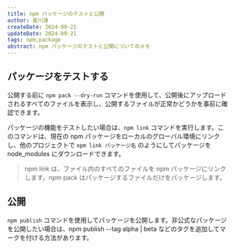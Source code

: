 ```yaml
---
title: npm パッケージのテストと公開
author: 星川漣
createDate: 2024-09-21
updateDate: 2024-09-21
tags: npm,package
abstract: npm パッケージのテストと公開についてのメモ
---
```


## パッケージをテストする

公開する前に `npm pack --dry-run` コマンドを使用して、公開後にアップロードされるすべてのファイルを表示し、公開するファイルが正常かどうかを事前に確認できます。

パッケージの機能をテストしたい場合は、`npm link` コマンドを実行します。このコマンドは、現在の npm パッケージをローカルのグローバル環境にリンクし、他のプロジェクトで `npm link パッケージ名` のようにしてパッケージを node_modules にダウンロードできます。

> npm link は、ファイル内のすべてのファイルを npm パッケージにリンクします。npm pack はパッケージするファイルだけをパッケージします。

## 公開

`npm publish` コマンドを使用してパッケージを公開します。非公式なパッケージを公開したい場合は、npm publish --tag alpha | beta などのタグを追加してマークを付ける方法があります。
